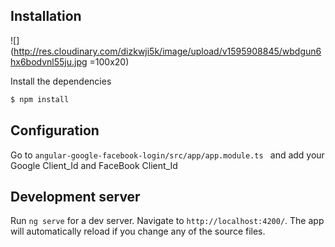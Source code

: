 ## Installation

![](http://res.cloudinary.com/dizkwji5k/image/upload/v1595908845/wbdgun6hx6bodvnl55ju.jpg =100x20)

Install the dependencies

```sh
$ npm install
```

## Configuration
Go to `angular-google-facebook-login/src/app/app.module.ts ` and add your Google Client_Id and FaceBook Client_Id

## Development server

Run `ng serve` for a dev server. Navigate to `http://localhost:4200/`. The app will automatically reload if you change any of the source files.
